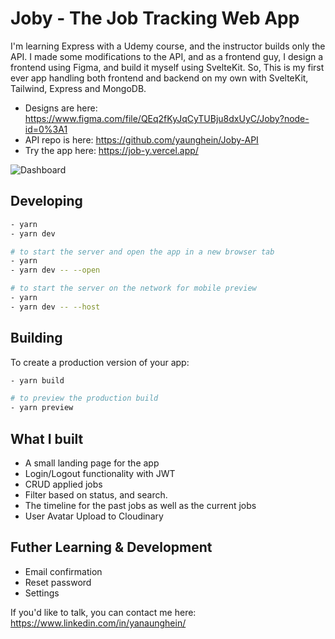# Joby - The Job Tracking Web App

I'm learning Express with a Udemy course, and the instructor builds only the API. I made some modifications to the API, and as a frontend guy, I design a frontend using Figma, and build it myself using SvelteKit. So, This is my first ever app handling both frontend and backend on my own with SvelteKit, Tailwind, Express and MongoDB.

- Designs are here: https://www.figma.com/file/QEq2fKyJqCyTUBju8dxUyC/Joby?node-id=0%3A1
- API repo is here: https://github.com/yaunghein/Joby-API
- Try the app here: https://job-y.vercel.app/

![Dashboard](https://i.ibb.co/wc9tZPg/joby-hero-image.png)

## Developing

```bash
- yarn
- yarn dev

# to start the server and open the app in a new browser tab
- yarn
- yarn dev -- --open

# to start the server on the network for mobile preview
- yarn
- yarn dev -- --host
```

## Building

To create a production version of your app:

```bash
- yarn build

# to preview the production build
- yarn preview
```

## What I built

- A small landing page for the app
- Login/Logout functionality with JWT
- CRUD applied jobs
- Filter based on status, and search.
- The timeline for the past jobs as well as the current jobs
- User Avatar Upload to Cloudinary

## Futher Learning & Development

- Email confirmation
- Reset password
- Settings

If you'd like to talk, you can contact me here: https://www.linkedin.com/in/yanaunghein/
